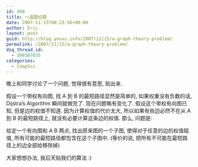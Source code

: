 ```yaml
---
id: 490
title: 一道图论题
date: 2007-11-15T00:23:56+00:00
author: Eric
layout: post
guid: http://blog.youxu.info/2007/11/15/a-graph-theory-problem/
permalink: /2007/11/15/a-graph-theory-problem/
dsq_thread_id:
  - 390387035
categories:
  - CompSci
---
```

晚上和同学讨论了一个问题, 觉得很有意思, 贴出来.

假设一个带权有向图, 找 A 到 B 的最短路径显然是简单的, 如果权重没有负数的话, Dijstra&#8217;s Algorithm 瞬间就做完了. 现在问题略有变化了. 假设这个带权有向图已知, 但是边的权值不知道. 因为计算权值的代价太大, 所以如果有些边必然不在从 A 到 B 的最短路径上, 就没有必要计算这条边的权值. 那么, 问题是:

给定一个有向图和 A B 两点, 找出原来图的一个子图, 使得对于任意的边的权值赋值, 所有可能的最短路径都包含在这个子图中. (等价的说, 把所有不可能在最短路径上的边全部给移除掉)

大家想想办法, 我后天贴我们的算法 :)